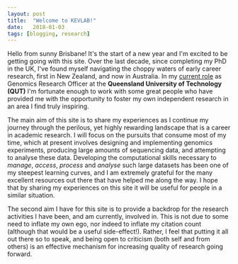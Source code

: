 ```yaml
---
layout: post
title:  "Welcome to KEVLAB!"
date:   2018-01-03
tags: [blogging, research]
---
```


Hello from sunny Brisbane! It's the start of a new year and I'm excited to be getting going with this site. Over the last decade, since completing my PhD in the UK, I've found myself navigating the choppy waters of early career research, first in New Zealand, and now in Australia. In my [current role](http://staff.qut.edu.au/staff/dudleyk/ "Kevin Dudley QUT staff profile") as Genomics Research Officer at the **Queensland University of Technology (QUT)** I'm fortunate enough to work with some great people who have provided me with the opportunity to foster my own independent research in an area I find truly inspiring.

The main aim of this site is to share my experiences as I continue my journey through the perilous, yet highly rewarding landscape that is a career in academic research. I will focus on the pursuits that consume most of my time, which at present involves designing and implementing genomics experiments, producing large amounts of sequencing data, and attempting to analyse these data. Developing the computational skills necessary to *manage*, *access*, *process* and *analyse* such large datasets has been one of my steepest learning curves, and I am extremely grateful for the many excellent resources out there that have helped me along the way. I hope that by sharing my experiences on this site it will be useful for people in a similar situation.

The second aim I have for this site is to provide a backdrop for the research activities I have been, and am currently, involved in. This is not due to some need to inflate my own ego, nor indeed to inflate my citation count (although that would be a useful side-effect!). Rather, I feel that putting it all out there so to speak, and being open to criticism (both self and from others) is an effective mechanism for increasing quality of research going forward.